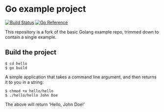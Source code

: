 # Go example project

[![Build Status](https://badge.buildkite.com/399f24bbeddf266368de484129387bb437110cf475c11708e1.svg)](https://buildkite.com/lelia/buildkite-pipeline-example) [![Go Reference](https://pkg.go.dev/badge/golang.org/x/example.svg)](https://pkg.go.dev/golang.org/x/example)

This repository is a fork of the basic Golang example repo, trimmed down to contain a single example.

## Build the project

```
$ cd hello
$ go build
```

A simple application that takes a command line argument, and then returns it to you in a string:

```
$ chmod +x hello/hello
$ ./hello/hello John Doe
```

The above will return 'Hello, John Doe!'
